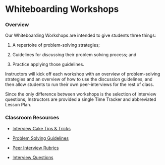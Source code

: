 # Whiteboarding Workshops

### Overview

Our Whiteboarding Workshops are intended to give students three things: 

1. A repertoire of problem-solving strategies;

2. Guidelines for _discussing_ their problem solving process; and

3. Practice applying those guidelines.

Instructors will kick off each workshop with an overview of problem-solving strategies and an overview of how to use the discussion guidelines, and then allow students to run their own peer-interviews for the rest of class.

Since the only difference between workshops is the selection of interview questions, Instructors are provided a single Time Tracker and abbreviated Lesson Plan.

### Classroom Resources

* [Interview Cake Tips & Tricks](https://www.interviewcake.com/coding-interview-tips)

* [Problem Solving Guidelines](2-Resources/TechnicalInterviewGuidelines.pdf)

* [Peer Interview Rubrics](2-Resources/PeerTechnicalInterviewRubric.xlsx)

* [Interview Questions](../03-interview-qs)
